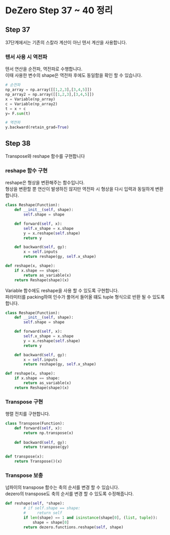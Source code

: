 # DeZero Step 37 ~ 40 정리

## Step 37
37단계에서는 기존의 스칼라 계산이 아닌 텐서 계산을 사용합니다.

### 텐서 사용 시 역전파
텐서 연산을 순전파, 역전파로 수행합니다.  
이때 사용한 변수의 shape은 역전파 후에도 동일함을 확인 할 수 있습니다.  

```python
# 순전파
np_array = np.array([[1,2,3],[3,4,5]])
np_array2 = np.array([[1,2,3],[3,4,5]])
x = Variable(np_array)
c = Variable(np_array2)
t = x + c
y= F.sum(t)

# 역전파
y.backward(retain_grad=True)


```


## Step 38
Transpose와 reshape 함수를 구현합니다

### reshape 함수 구현
reshape은 형상을 변환해주는 함수입니다.  
형상을 변환할 뿐 연산이 발생하진 않지만 역전파 시 형상을 다시 입력과 동일하게 변환합니다.  


```python
class Reshape(Function):
    def __init__(self, shape):
        self.shape = shape

    def forward(self, x):
        self.x_shape = x.shape
        y = x.reshape(self.shape)
        return y

    def backward(self, gy):
        x = self.inputs        
        return reshape(gy, self.x_shape)

def reshape(x, shape):
    if x.shape == shape:
        return as_variable(x)
    return Reshape(shape)(x)

```

Variable 함수에도 reshape을 사용 할 수 있도록 구현합니다.  
파라미터를 packing하여 인수가 풀어서 들어올 떄도 tuple 형식으로 반환 될 수 있도록 합니다.  

```python
class Reshape(Function):
    def __init__(self, shape):
        self.shape = shape

    def forward(self, x):
        self.x_shape = x.shape
        y = x.reshape(self.shape)
        return y

    def backward(self, gy):
        x = self.inputs        
        return reshape(gy, self.x_shape)

def reshape(x, shape):
    if x.shape == shape:
        return as_variable(x)
    return Reshape(shape)(x)
```


### Transpose 구현
행렬 전치를 구현합니다.  


```python
class Transpose(Function):
    def forward(self, x):
        return np.transpose(x)
    
    def backward(self, gy):        
        return transpose(gy)
        
def transpose(x):
    return Transpose()(x)
```

### Transpose 보충
넘파이의 transpose 함수는 축의 순서를 변경 할 수 있습니다.  
dezero의 transpose도 축의 순서를 변경 할 수 있도록 수정해줍니다.

```python
def reshape(self, *shape):
        # if self.shape == shape:
        #     return self
        if len(shape) == 1 and isinstance(shape[0], (list, tuple)):
            shape = shape[0]
        return dezero.functions.reshape(self, shape)
```




```python
```
